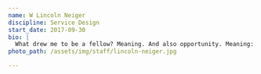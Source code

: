 ```yaml
---
name: W Lincoln Neiger
discipline: Service Design
start_date: 2017-09-30
bio: |
  What drew me to be a fellow? Meaning. And also opportunity. Meaning: in the sense that I am contributing to something explicitly imperative and much larger than myself. Opportunity: in the sense that I get to explore design’s relationship within government, where I believe there is a natural compatibility… That’s pretty awesome.
photo_path: /assets/img/staff/lincoln-neiger.jpg

---
```

